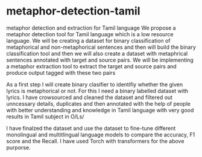 # metaphor-detection-tamil
metaphor detection and extraction for Tamil language
We propose a metaphor detection tool for Tamil language which is a low resource language. We will be creating a dataset for binary classification of metaphorical and non-metaphorical sentences and then will build the binary classification tool and then we will also create a dataset with metaphrical sentences annotated with target and source pairs. We will be implementing a metaphor extraction tool to extract the target and source pairs and produce output tagged with these two pairs

As a first step I will create binary clasifier to identifiy whether the given lyrics is metaphorical or not. For this I need a binary labelled dataset with lyrics. I have crowsourced and cleaned the dataset and filtered out unncessary details, duplicates and then annotated with the help of people with better understanding and knowledge in Tamil language with very good results in Tamil subject in O/Ls/

I have finalzed the dataset and use the dataset to fine-tune different monolingual and multitlingual language models to compare the accuracy, F1 score and the Recall. I have used Torch with transformers for the above purporse.

